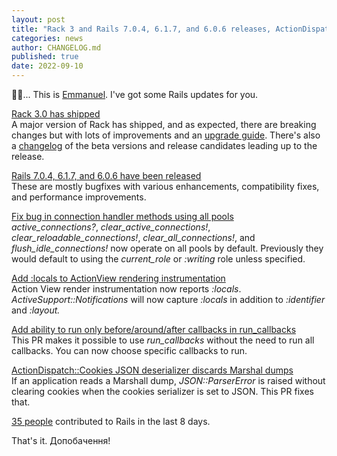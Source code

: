 ```yaml
---
layout: post
title: "Rack 3 and Rails 7.0.4, 6.1.7, and 6.0.6 releases, ActionDispatch::Cookies, etc"
categories: news
author: CHANGELOG.md
published: true
date: 2022-09-10
---
```


👋🏾... This is [Emmanuel](https://manny.codes/). I've got some Rails updates for you.  
  
[Rack 3.0 has shipped](https://github.com/rack/rack/blob/3.0.0/CHANGELOG.md)  
A major version of Rack has shipped, and as expected, there are breaking changes but with lots of improvements and an [upgrade guide](https://github.com/rack/rack/blob/main/UPGRADE-GUIDE.md). There's also a [changelog](https://github.com/rack/rack/blob/main/CHANGELOG.md) of the beta versions and release candidates leading up to the release.  
   
[Rails 7.0.4, 6.1.7, and 6.0.6 have been released  
](https://rubyonrails.org/2022/9/9/Rails-7-0-4-6-1-7-6-0-6-have-been-released)These are mostly bugfixes with various enhancements, compatibility fixes, and performance improvements.  
  
[Fix bug in connection handler methods using all pools](https://github.com/rails/rails/pull/45924)  
_active\_connections?_, _clear\_active\_connections!_, _clear\_reloadable\_connections!_, _clear\_all\_connections!_, and _flush\_idle\_connections!_ now operate on all pools by default. Previously they would default to using the _current\_role_ or _:writing_ role unless specified.  
  
[Add :locals to ActionView rendering instrumentation](https://github.com/rails/rails/pull/45977)  
Action View render instrumentation now reports _:locals_. _ActiveSupport::Notifications_ will now capture _:locals_ in addition to _:identifier_ and _:layout._  
  
[Add ability to run only before/around/after callbacks in run\_callbacks  
](https://github.com/rails/rails/pull/45952)This PR makes it possible to use _run\_callbacks_ without the need to run all callbacks. You can now choose specific callbacks to run.  
  
[ActionDispatch::Cookies JSON deserializer discards Marshal dumps](https://github.com/rails/rails/pull/45956)  
If an application reads a Marshall dump, _JSON::ParserError_ is raised without clearing cookies when the cookies serializer is set to JSON. This PR fixes that.  
  
[35 people](https://contributors.rubyonrails.org/contributors/in-time-window/20220902-20220910) contributed to Rails in the last 8 days.  
  
That's it. Допобачення!

